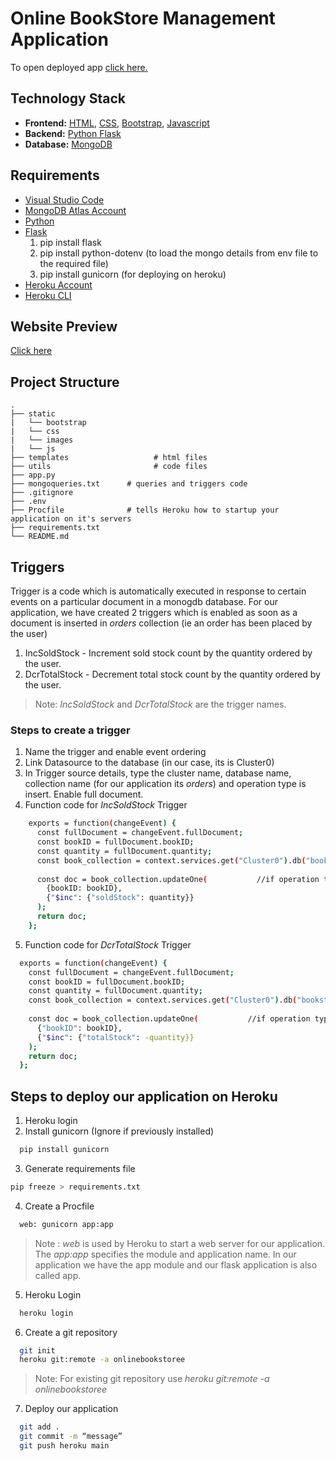 # Online BookStore Management Application
To open deployed app [click here.](https://onlinebookstoree.herokuapp.com/)
 
## Technology Stack
* **Frontend:** [HTML](https://html.com/), [CSS](https://developer.mozilla.org/en-US/docs/Web/CSS), [Bootstrap](https://getbootstrap.com/), [Javascript](https://developer.mozilla.org/en-US/docs/Web/JavaScript)
* **Backend:** [Python Flask](https://flask.palletsprojects.com/en/2.0.x/)
* **Database:** [MongoDB](https://www.mongodb.com/atlas/database)

## Requirements
* [Visual Studio Code](https://code.visualstudio.com/)
* [MongoDB Atlas Account](https://www.mongodb.com/atlas/database)
* [Python](https://www.python.org/)
* [Flask](https://pypi.org/project/Flask/)
    1. pip install flask  
    2. pip install python-dotenv (to load the mongo details from env file to the required file)
    3. pip install gunicorn (for deploying on heroku)
* [Heroku Account](https://signup.heroku.com/)
* [Heroku CLI](https://devcenter.heroku.com/articles/heroku-cli#install-the-heroku-cli)

## Website Preview
[Click here](https://github.com/Geervanireddy16/online-bookstore-management/blob/main/README.md)

## Project Structure
    .
    ├── static          
    |   └── bootstrap
    |   └── css
    |   └── images
    |   └── js
    ├── templates                   # html files 
    ├── utils                       # code files
    ├── app.py              
    ├── mongoqueries.txt      # queries and triggers code
    ├── .gitignore
    ├── .env
    ├── Procfile              # tells Heroku how to startup your application on it's servers
    ├── requirements.txt
    └── README.md

## Triggers
Trigger is a code which is automatically executed in response to certain events on a particular document in a monogdb database.
For our application, we have created 2 triggers which is enabled as soon as a document is inserted in *orders* collection (ie an order has been placed by the user)
1. IncSoldStock - Increment sold stock count by the quantity ordered by the user.
2. DcrTotalStock - Decrement total stock count by the quantity ordered by the user.

>Note: *IncSoldStock* and *DcrTotalStock* are the trigger names.

### Steps to create a trigger
1. Name the trigger and enable event ordering
2. Link Datasource to the database (in our case, its is Cluster0)
3. In Trigger source details, type the cluster name, database name, collection name (for our application its *orders*) and operation type is insert. Enable full document.
4. Function code for *IncSoldStock* Trigger
  ```bash
      exports = function(changeEvent) {
        const fullDocument = changeEvent.fullDocument;
        const bookID = fullDocument.bookID;
        const quantity = fullDocument.quantity;
        const book_collection = context.services.get("Cluster0").db("bookstore").collection("books");
        
        const doc = book_collection.updateOne(           //if operation type is 'insert' increment post count by 1
          {bookID: bookID},
          {"$inc": {"soldStock": quantity}}
        );
        return doc;
      };
```

5. Function code for *DcrTotalStock* Trigger
  ```bash
    exports = function(changeEvent) {
      const fullDocument = changeEvent.fullDocument;
      const bookID = fullDocument.bookID;
      const quantity = fullDocument.quantity;
      const book_collection = context.services.get("Cluster0").db("bookstore").collection("books");
      
      const doc = book_collection.updateOne(           //if operation type is 'insert' increment post count by 1
        {"bookID": bookID},
        {"$inc": {"totalStock": -quantity}}
      );
      return doc;
    };
```


## Steps to deploy our application on Heroku
1. Heroku login
2. Install gunicorn (Ignore if previously installed)
  ```bash
    pip install gunicorn
  ```

3. Generate requirements file
  ```bash
  pip freeze > requirements.txt
  ```

4. Create a Procfile
  ```bash
    web: gunicorn app:app
  ```
>Note : *web* is used by Heroku to start a web server for our application. The *app:app* specifies the module and application name. In our application we have the app module and our flask application is also called app.

5. Heroku Login
  ```bash
    heroku login
  ```
    
6. Create a git repository
  ```bash
    git init
    heroku git:remote -a onlinebookstoree
  ```
>Note: For existing git repository use *heroku git:remote -a onlinebookstoree*

7. Deploy our application
  ```bash
    git add .
    git commit -m “message”
    git push heroku main
```
